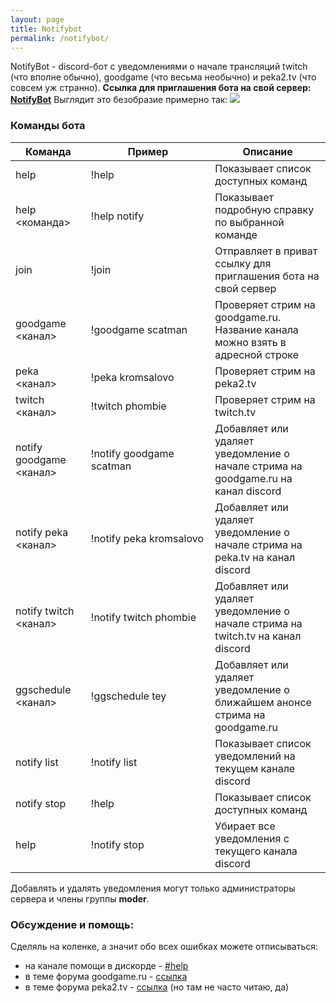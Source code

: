 ```yaml
---
layout: page
title: Notifybot
permalink: /notifybot/
---
```


NotifyBot - discord-бот с уведомлениями о начале трансляций twitch (что вполне обычно), goodgame (что весьма необычно) и peka2.tv (что совсем уж странно). 
**Ссылка для приглашения бота на свой сервер: [NotifyBot](https://discordapp.com/oauth2/authorize?scope=bot&client_id=271980523809669122&permissions=67357696)** 
Выглядит это безобразие примерно так: 
![](https://kavaban.ga/data/_uploaded/image/notifybot-twitch.png)

### Команды бота

| Команда                 | Пример                   | Описание                                                                          |
| ----------------------- | ------------------------ | --------------------------------------------------------------------------------- |
| help                    | !help                    | Показывает список доступных команд                                                |
| help <команда>          | !help notify             | Показывает подробную справку по выбранной команде                                 |
| join                    | !join                    | Отправляет в приват ссылку для приглашения бота на свой сервер                    |
| goodgame <канал>        | !goodgame scatman        | Проверяет стрим на goodgame.ru. Название канала можно взять в адресной строке     |
| peka  <канал>           | !peka kromsalovo         | Проверяет стрим на peka2.tv                                                       |
| twitch <канал>          | !twitch phombie          | Проверяет стрим на twitch.tv                                                      |
| notify goodgame <канал> | !notify goodgame scatman | Добавляет или удаляет уведомление о начале стрима на goodgame.ru на канал discord |
| notify peka <канал>     | !notify peka kromsalovo  | Добавляет или удаляет уведомление о начале стрима на peka.tv на канал discord     |
| notify twitch <канал>   | !notify twitch phombie   | Добавляет или удаляет уведомление о начале стрима на twitch.tv на канал discord   |
| ggschedule <канал>      | !ggschedule tey          | Добавляет или удаляет уведомление о ближайшем анонсе стрима на goodgame.ru        |
| notify list             | !notify list             | Показывает список уведомлений на текущем канале discord                           |
| notify stop             | !help                    | Показывает список доступных команд                                                |
| help                    | !notify stop             | Убирает все уведомления с текущего канала discord                                 | 
Добавлять и удалять уведомления могут только администраторы сервера и члены группы **moder**.

### Обсуждение и помощь:
Сделяль на коленке, а значит обо всех ошибках можете отписываться:
-   на канале помощи в дискорде - [#help](https://discord.gg/4rV8kM8)
-   в теме форума goodgame.ru - [ссылка](https://goodgame.ru/topic/85406/)
-   в теме форума peka2.tv - [ссылка](https://forum.peka2.tv/threads/103388-Discord-%D0%B1%D0%BE%D1%82-%D1%81-%D1%83%D0%B2%D0%B5%D0%B4%D0%BE%D0%BC%D0%BB%D0%B5%D0%BD%D0%B8%D1%8F%D0%BC%D0%B8-%D0%BE-%D1%81%D1%82%D1%80%D0%B8%D0%BC%D0%B0%D1%85-Peka2-tv-Goodgame-%D0%B8-Twitch) (но там не часто читаю, да)
